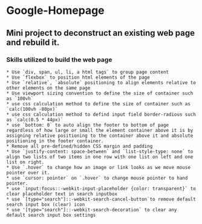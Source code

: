 # Google-Homepage



## Mini project to deconstruct an existing web page and rebuild it.


### Skills utilized to build the web page


    * Use `div, span, ul, li, a html tags` to group page content  
    * Use `flexbox` to position html elements of the page  
    * Use `relative`, `absolute` positioning to align elements relative to other elements on the same page  
    * Use viewport sizing convention to define the size of container such as `100vh`   
    * use css calculation method to define the size of container such as `calc(100vh -80px)`  
    * use css calculation method to defind input field border-radious such as `calc(0.5 * 44px)`    
    * use `bottom: 0` to auto align the footer to bottom of page regardless of how large or small the element container above it is by assigning relative positioning to the container above it and absolute positioning in the footer container.  
    * Remove all pre-defined/hidden CSS margin and padding  
    * Use `justify-content: space-between` and `list-style-type: none` to align two lists of two items in one row with one list on left and one list on right.
    * Use `.hover` to change how an image or link looks as we move mouse pointer over it.  
    * use `cursor: pointer` on `.hover` to change mouse pointer to hand pointer.  
    * use `input:focus::-webkit-input-placeholder {color: transparent}` to clear placeholder text in search inputbox
    * use `[type="search"]::-webkit-search-cancel-button`to remove default search input box (clear) icon
    * use '[type="search"]::-webkit-search-decoration` to clear any default search input box settings
 

